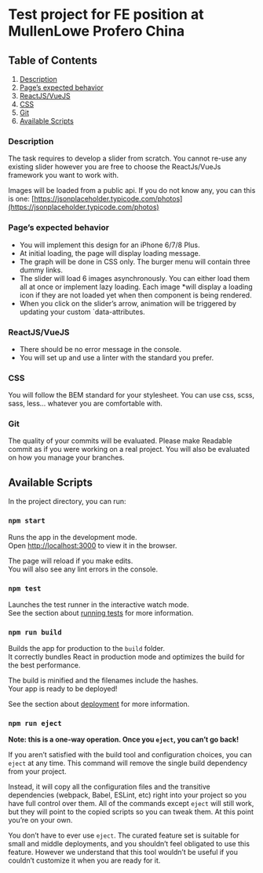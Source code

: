# Test project for FE position at MullenLowe Profero China

## Table of Contents
1. [Description](#description)
2. [Page’s expected behavior](#pages-expected-behavior)
3. [ReactJS/VueJS](#reactjsvuejs)
4. [CSS](#css)
5. [Git](#git)
6. [Available Scripts](#available-scripts)

### Description

The task requires to develop a slider from scratch. You cannot re-use any existing slider however you are free to choose the ReactJs/VueJs framework you want to work with.

Images will be loaded from a public api. If you do not know any, you can this is one: [https://jsonplaceholder.typicode.com/photos](https://jsonplaceholder.typicode.com/photos)

### Page’s expected behavior

* You will implement this design for an iPhone 6/7/8 Plus.
* At initial loading, the page will display loading message.
* The graph will be done in CSS only. The burger menu will contain three dummy links.
* The slider will load 6 images asynchronously. You can either load them all at once or implement lazy loading. Each image *will display a loading icon if they are not loaded yet when then component is being rendered.
* When you click on the slider’s arrow, animation will be triggered by updating your custom `data-attributes.

### ReactJS/VueJS

* There should be no error message in the console.
* You will set up and use a linter with the standard you prefer.

### CSS

You will follow the BEM standard for your stylesheet. You can use css, scss, sass, less… whatever you are comfortable with.

### Git

The quality of your commits will be evaluated. Please make Readable commit as if you were working on a real project. You will also be evaluated on how you manage your branches.

## Available Scripts

In the project directory, you can run:

### `npm start`

Runs the app in the development mode.\
Open [http://localhost:3000](http://localhost:3000) to view it in the browser.

The page will reload if you make edits.\
You will also see any lint errors in the console.

### `npm test`

Launches the test runner in the interactive watch mode.\
See the section about [running tests](https://facebook.github.io/create-react-app/docs/running-tests) for more information.

### `npm run build`

Builds the app for production to the `build` folder.\
It correctly bundles React in production mode and optimizes the build for the best performance.

The build is minified and the filenames include the hashes.\
Your app is ready to be deployed!

See the section about [deployment](https://facebook.github.io/create-react-app/docs/deployment) for more information.

### `npm run eject`

**Note: this is a one-way operation. Once you `eject`, you can’t go back!**

If you aren’t satisfied with the build tool and configuration choices, you can `eject` at any time. This command will remove the single build dependency from your project.

Instead, it will copy all the configuration files and the transitive dependencies (webpack, Babel, ESLint, etc) right into your project so you have full control over them. All of the commands except `eject` will still work, but they will point to the copied scripts so you can tweak them. At this point you’re on your own.

You don’t have to ever use `eject`. The curated feature set is suitable for small and middle deployments, and you shouldn’t feel obligated to use this feature. However we understand that this tool wouldn’t be useful if you couldn’t customize it when you are ready for it.